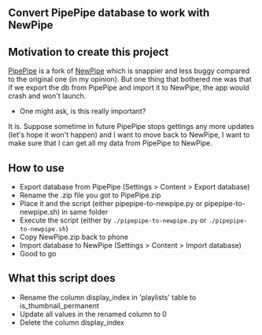 ## Convert PipePipe database to work with NewPipe

## Motivation to create this project
[PipePipe](https://github.com/InfinityLoop1308/PipePipe) is a fork of [NewPipe](https://github.com/TeamNewPipe/NewPipe) which is snappier and less buggy compared to the original one (in my opinion). But one thing that bothered me was that if we export the db from PipePipe and import it to NewPipe, the app would crash and won't launch.

- One might ask, is this really important?

It is. Suppose sometime in future PipePipe stops gettings any more updates (let's hope it won't happen) and I want to move back to NewPipe, I want to make sure that I can get all my data from PipePipe to NewPipe.

## How to use
- Export database from PipePipe (Settings > Content > Export database)
- Rename the .zip file you got to PipePipe.zip
- Place it and the script (either pipepipe-to-newpipe.py or pipepipe-to-newpipe.sh) in same folder
- Execute the script (either by `./pipepipe-to-newpipe.py` or `./pipepipe-to-newpipe.sh`)
- Copy NewPipe.zip back to phone
- Import database to NewPipe (Settings > Content > Import database)
- Good to go

## What this script does
- Rename the column display_index in 'playlists' table to is_thumbnail_permanent
- Update all values in the renamed column to 0
- Delete the column display_index

